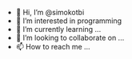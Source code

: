 - 👋 Hi, I’m @simokotbi
- 👀 I’m interested in programming
- 🌱 I’m currently learning ...
- 💞️ I’m looking to collaborate on ...
- 📫 How to reach me ...

<!---
simokotbi/simokotbi is a ✨ special ✨ repository because its `README.md` (this file) appears on your GitHub profile.
You can click the Preview link to take a look at your changes.
--->
